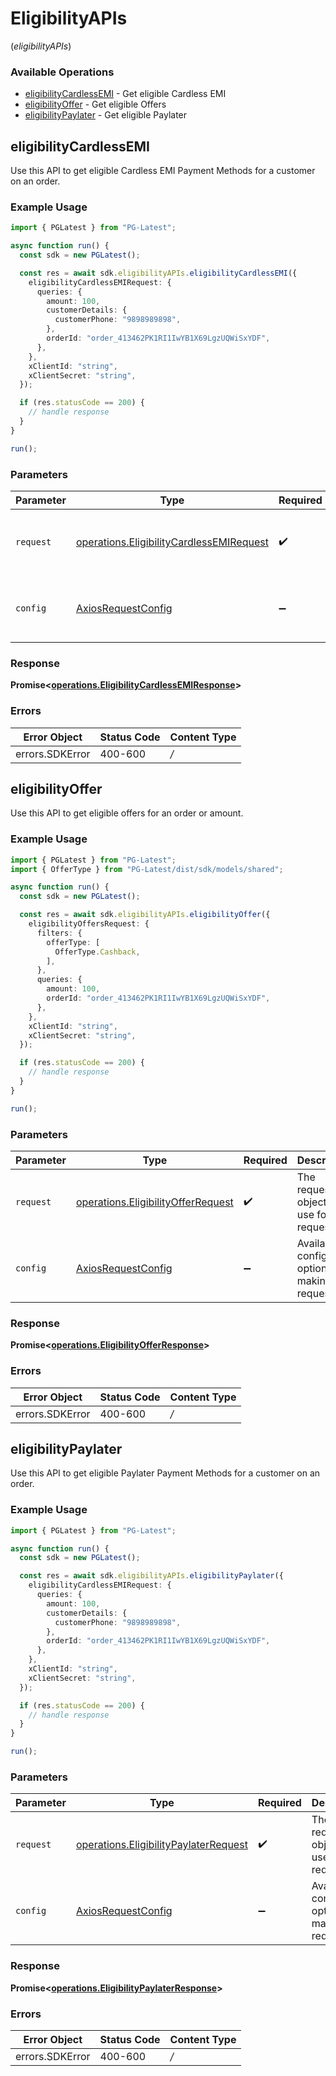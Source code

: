 # EligibilityAPIs
(*eligibilityAPIs*)

### Available Operations

* [eligibilityCardlessEMI](#eligibilitycardlessemi) - Get eligible Cardless EMI
* [eligibilityOffer](#eligibilityoffer) - Get eligible Offers
* [eligibilityPaylater](#eligibilitypaylater) - Get eligible Paylater

## eligibilityCardlessEMI

Use this API to get eligible Cardless EMI Payment Methods for a customer on an order.

### Example Usage

```typescript
import { PGLatest } from "PG-Latest";

async function run() {
  const sdk = new PGLatest();

  const res = await sdk.eligibilityAPIs.eligibilityCardlessEMI({
    eligibilityCardlessEMIRequest: {
      queries: {
        amount: 100,
        customerDetails: {
          customerPhone: "9898989898",
        },
        orderId: "order_413462PK1RI1IwYB1X69LgzUQWiSxYDF",
      },
    },
    xClientId: "string",
    xClientSecret: "string",
  });

  if (res.statusCode == 200) {
    // handle response
  }
}

run();
```

### Parameters

| Parameter                                                                                                | Type                                                                                                     | Required                                                                                                 | Description                                                                                              |
| -------------------------------------------------------------------------------------------------------- | -------------------------------------------------------------------------------------------------------- | -------------------------------------------------------------------------------------------------------- | -------------------------------------------------------------------------------------------------------- |
| `request`                                                                                                | [operations.EligibilityCardlessEMIRequest](../../sdk/models/operations/eligibilitycardlessemirequest.md) | :heavy_check_mark:                                                                                       | The request object to use for the request.                                                               |
| `config`                                                                                                 | [AxiosRequestConfig](https://axios-http.com/docs/req_config)                                             | :heavy_minus_sign:                                                                                       | Available config options for making requests.                                                            |


### Response

**Promise<[operations.EligibilityCardlessEMIResponse](../../sdk/models/operations/eligibilitycardlessemiresponse.md)>**
### Errors

| Error Object    | Status Code     | Content Type    |
| --------------- | --------------- | --------------- |
| errors.SDKError | 400-600         | */*             |

## eligibilityOffer

Use this API to get eligible offers for an order or amount.

### Example Usage

```typescript
import { PGLatest } from "PG-Latest";
import { OfferType } from "PG-Latest/dist/sdk/models/shared";

async function run() {
  const sdk = new PGLatest();

  const res = await sdk.eligibilityAPIs.eligibilityOffer({
    eligibilityOffersRequest: {
      filters: {
        offerType: [
          OfferType.Cashback,
        ],
      },
      queries: {
        amount: 100,
        orderId: "order_413462PK1RI1IwYB1X69LgzUQWiSxYDF",
      },
    },
    xClientId: "string",
    xClientSecret: "string",
  });

  if (res.statusCode == 200) {
    // handle response
  }
}

run();
```

### Parameters

| Parameter                                                                                    | Type                                                                                         | Required                                                                                     | Description                                                                                  |
| -------------------------------------------------------------------------------------------- | -------------------------------------------------------------------------------------------- | -------------------------------------------------------------------------------------------- | -------------------------------------------------------------------------------------------- |
| `request`                                                                                    | [operations.EligibilityOfferRequest](../../sdk/models/operations/eligibilityofferrequest.md) | :heavy_check_mark:                                                                           | The request object to use for the request.                                                   |
| `config`                                                                                     | [AxiosRequestConfig](https://axios-http.com/docs/req_config)                                 | :heavy_minus_sign:                                                                           | Available config options for making requests.                                                |


### Response

**Promise<[operations.EligibilityOfferResponse](../../sdk/models/operations/eligibilityofferresponse.md)>**
### Errors

| Error Object    | Status Code     | Content Type    |
| --------------- | --------------- | --------------- |
| errors.SDKError | 400-600         | */*             |

## eligibilityPaylater

Use this API to get eligible Paylater Payment Methods for a customer on an order.

### Example Usage

```typescript
import { PGLatest } from "PG-Latest";

async function run() {
  const sdk = new PGLatest();

  const res = await sdk.eligibilityAPIs.eligibilityPaylater({
    eligibilityCardlessEMIRequest: {
      queries: {
        amount: 100,
        customerDetails: {
          customerPhone: "9898989898",
        },
        orderId: "order_413462PK1RI1IwYB1X69LgzUQWiSxYDF",
      },
    },
    xClientId: "string",
    xClientSecret: "string",
  });

  if (res.statusCode == 200) {
    // handle response
  }
}

run();
```

### Parameters

| Parameter                                                                                          | Type                                                                                               | Required                                                                                           | Description                                                                                        |
| -------------------------------------------------------------------------------------------------- | -------------------------------------------------------------------------------------------------- | -------------------------------------------------------------------------------------------------- | -------------------------------------------------------------------------------------------------- |
| `request`                                                                                          | [operations.EligibilityPaylaterRequest](../../sdk/models/operations/eligibilitypaylaterrequest.md) | :heavy_check_mark:                                                                                 | The request object to use for the request.                                                         |
| `config`                                                                                           | [AxiosRequestConfig](https://axios-http.com/docs/req_config)                                       | :heavy_minus_sign:                                                                                 | Available config options for making requests.                                                      |


### Response

**Promise<[operations.EligibilityPaylaterResponse](../../sdk/models/operations/eligibilitypaylaterresponse.md)>**
### Errors

| Error Object    | Status Code     | Content Type    |
| --------------- | --------------- | --------------- |
| errors.SDKError | 400-600         | */*             |
